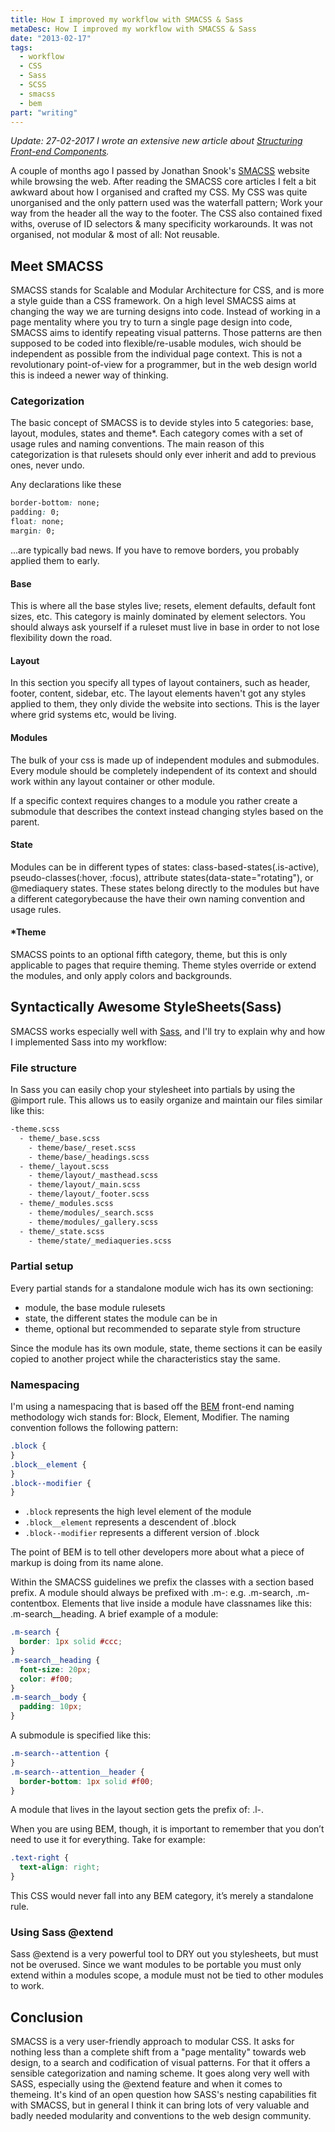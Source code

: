 ```yaml
---
title: How I improved my workflow with SMACSS & Sass
metaDesc: How I improved my workflow with SMACSS & Sass
date: "2013-02-17"
tags:
  - workflow
  - CSS
  - Sass
  - SCSS
  - smacss
  - bem
part: "writing"
---
```


_Update: 27-02-2017_
_I wrote an extensive new article about [Structuring Front-end Components](/blog/structured-frontend-components)._

A couple of months ago I passed by Jonathan Snook's [SMACSS](http://smacss.com) website while browsing the web. After reading the SMACSS core articles I felt a bit awkward about how I organised and crafted my CSS. My CSS was quite unorganised and the only pattern used was the waterfall pattern; Work your way from the header all the way to the footer. The CSS also contained fixed withs, overuse of ID selectors & many specificity workarounds. It was not organised, not modular & most of all: Not reusable.

## Meet SMACSS

SMACSS stands for Scalable and Modular Architecture for CSS, and is more a style guide than a CSS framework. On a high level SMACSS aims at changing the way we are turning designs into code. Instead of working in a page mentality where you try to turn a single page design into code, SMACSS aims to identify repeating visual patterns. Those patterns are then supposed to be coded into flexible/re-usable modules, wich should be independent as possible from the individual page context. This is not a revolutionary point-of-view for a programmer, but in the web design world this is indeed a newer way of thinking.

### Categorization

The basic concept of SMACSS is to devide styles into 5 categories: base, layout, modules, states and theme\*. Each category comes with a set of usage rules and naming conventions. The main reason of this categorization is that rulesets should only ever inherit and add to previous ones, never undo.

Any declarations like these

```css
border-bottom: none;
padding: 0;
float: none;
margin: 0;
```

...are typically bad news. If you have to remove borders, you probably applied them to early.

#### Base

This is where all the base styles live; resets, element defaults, default font sizes, etc. This category is mainly dominated by element selectors. You should always ask yourself if a ruleset must live in base in order to not lose flexibility down the road.

#### Layout

In this section you specify all types of layout containers, such as header, footer, content, sidebar, etc. The layout elements haven't got any styles applied to them, they only divide the website into sections. This is the layer where grid systems etc, would be living.

#### Modules

The bulk of your css is made up of independent modules and submodules. Every module should be completely independent of its context and should work within any layout container or other module.

If a specific context requires changes to a module you rather create a submodule that describes the context instead changing styles based on the parent.

#### State

Modules can be in different types of states: class-based-states(.is-active), pseudo-classes(:hover, :focus), attribute states(data-state="rotating"), or @mediaquery states.
These states belong directly to the modules but have a different categorybecause the have their own naming convention and usage rules.

#### \*Theme

SMACSS points to an optional fifth category, theme, but this is only applicable to pages that require theming. Theme styles override or extend the modules, and only apply colors and backgrounds.

## Syntactically Awesome StyleSheets(Sass)

SMACSS works especially well with [Sass](http://sass-lang.com), and I'll try to explain why and how I implemented Sass into my workflow:

### File structure

In Sass you can easily chop your stylesheet into partials by using the @import rule. This allows us to easily organize and maintain our files similar like this:

```bash
-theme.scss
  - theme/_base.scss
    - theme/base/_reset.scss
    - theme/base/_headings.scss
  - theme/_layout.scss
    - theme/layout/_masthead.scss
    - theme/layout/_main.scss
    - theme/layout/_footer.scss
  - theme/_modules.scss
    - theme/modules/_search.scss
    - theme/modules/_gallery.scss
  - theme/_state.scss
    - theme/state/_mediaqueries.scss
```

### Partial setup

Every partial stands for a standalone module wich has its own sectioning:

- module, the base module rulesets
- state, the different states the module can be in
- theme, optional but recommended to separate style from structure

Since the module has its own module, state, theme sections it can be easily copied to another project while the characteristics stay the same.

### Namespacing

I'm using a namespacing that is based off the [BEM](http://bem.info/) front-end naming methodology wich stands for: Block, Element, Modifier. The naming convention follows the following pattern:

```css
.block {
}
.block__element {
}
.block--modifier {
}
```

- `.block` represents the high level element of the module
- `.block__element` represents a descendent of .block
- `.block--modifier` represents a different version of .block

The point of BEM is to tell other developers more about what a piece of markup is doing from its name alone.

Within the SMACSS guidelines we prefix the classes with a section based prefix.
A module should always be prefixed with .m-: e.g. .m-search, .m-contentbox. Elements that live inside a module have classnames like this: .m-search\_\_heading. A brief example of a module:

```css
.m-search {
  border: 1px solid #ccc;
}
.m-search__heading {
  font-size: 20px;
  color: #f00;
}
.m-search__body {
  padding: 10px;
}
```

A submodule is specified like this:

```css
.m-search--attention {
}
.m-search--attention__header {
  border-bottom: 1px solid #f00;
}
```

A module that lives in the layout section gets the prefix of: .l-.

When you are using BEM, though, it is important to remember that you don’t need to use it for everything. Take for example:

```css
.text-right {
  text-align: right;
}
```

This CSS would never fall into any BEM category, it’s merely a standalone rule.

### Using Sass @extend

Sass @extend is a very powerful tool to DRY out you stylesheets, but must not be overused. Since we want modules to be portable you must only extend within a modules scope, a module must not be tied to other modules to work.

## Conclusion

SMACSS is a very user-friendly approach to modular CSS. It asks for nothing less than a complete shift from a "page mentality" towards web design, to a search and codification of visual patterns. For that it offers a sensible categorization and naming scheme. It goes along very well with SASS, especially using the @extend feature and when it comes to themeing. It's kind of an open question how SASS's nesting capabilities fit with SMACSS, but in general I think it can bring lots of very valuable and badly needed modularity and conventions to the web design community.
